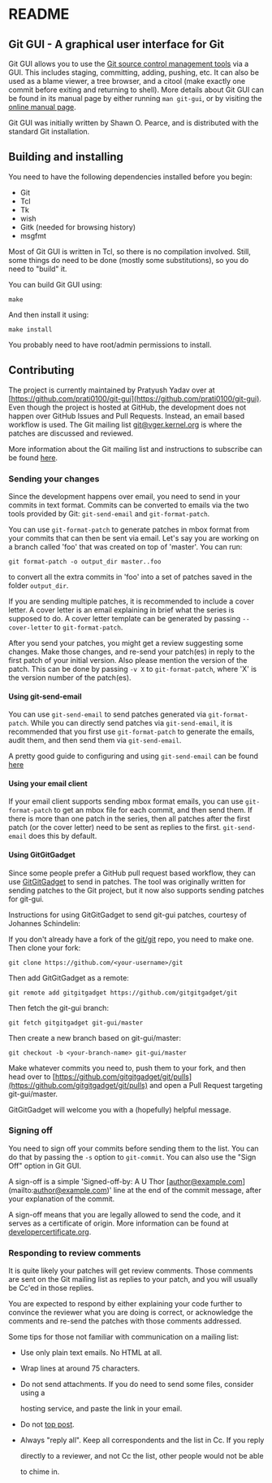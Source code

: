 # README

## Git GUI - A graphical user interface for Git

Git GUI allows you to use the [Git source control management tools](https://git-scm.com/) via a GUI. This includes staging, committing, adding, pushing, etc. It can also be used as a blame viewer, a tree browser, and a citool \(make exactly one commit before exiting and returning to shell\). More details about Git GUI can be found in its manual page by either running `man git-gui`, or by visiting the [online manual page](https://git-scm.com/docs/git-gui).

Git GUI was initially written by Shawn O. Pearce, and is distributed with the standard Git installation.

## Building and installing

You need to have the following dependencies installed before you begin:

* Git
* Tcl
* Tk
* wish
* Gitk \(needed for browsing history\)
* msgfmt

Most of Git GUI is written in Tcl, so there is no compilation involved. Still, some things do need to be done \(mostly some substitutions\), so you do need to "build" it.

You can build Git GUI using:

```text
make
```

And then install it using:

```text
make install
```

You probably need to have root/admin permissions to install.

## Contributing

The project is currently maintained by Pratyush Yadav over at [https://github.com/prati0100/git-gui](https://github.com/prati0100/git-gui). Even though the project is hosted at GitHub, the development does not happen over GitHub Issues and Pull Requests. Instead, an email based workflow is used. The Git mailing list [git@vger.kernel.org](mailto:git@vger.kernel.org) is where the patches are discussed and reviewed.

More information about the Git mailing list and instructions to subscribe can be found [here](https://git.wiki.kernel.org/index.php/GitCommunity).

### Sending your changes

Since the development happens over email, you need to send in your commits in text format. Commits can be converted to emails via the two tools provided by Git: `git-send-email` and `git-format-patch`.

You can use `git-format-patch` to generate patches in mbox format from your commits that can then be sent via email. Let's say you are working on a branch called 'foo' that was created on top of 'master'. You can run:

```text
git format-patch -o output_dir master..foo
```

to convert all the extra commits in 'foo' into a set of patches saved in the folder `output_dir`.

If you are sending multiple patches, it is recommended to include a cover letter. A cover letter is an email explaining in brief what the series is supposed to do. A cover letter template can be generated by passing `--cover-letter` to `git-format-patch`.

After you send your patches, you might get a review suggesting some changes. Make those changes, and re-send your patch\(es\) in reply to the first patch of your initial version. Also please mention the version of the patch. This can be done by passing `-v X` to `git-format-patch`, where 'X' is the version number of the patch\(es\).

#### Using git-send-email

You can use `git-send-email` to send patches generated via `git-format-patch`. While you can directly send patches via `git-send-email`, it is recommended that you first use `git-format-patch` to generate the emails, audit them, and then send them via `git-send-email`.

A pretty good guide to configuring and using `git-send-email` can be found [here](https://www.freedesktop.org/wiki/Software/PulseAudio/HowToUseGitSendEmail/)

#### Using your email client

If your email client supports sending mbox format emails, you can use `git-format-patch` to get an mbox file for each commit, and then send them. If there is more than one patch in the series, then all patches after the first patch \(or the cover letter\) need to be sent as replies to the first. `git-send-email` does this by default.

#### Using GitGitGadget

Since some people prefer a GitHub pull request based workflow, they can use [GitGitGadget](https://gitgitgadget.github.io/) to send in patches. The tool was originally written for sending patches to the Git project, but it now also supports sending patches for git-gui.

Instructions for using GitGitGadget to send git-gui patches, courtesy of Johannes Schindelin:

If you don't already have a fork of the [git/git](https://github.com/git/git) repo, you need to make one. Then clone your fork:

```text
git clone https://github.com/<your-username>/git
```

Then add GitGitGadget as a remote:

```text
git remote add gitgitgadget https://github.com/gitgitgadget/git
```

Then fetch the git-gui branch:

```text
git fetch gitgitgadget git-gui/master
```

Then create a new branch based on git-gui/master:

```text
git checkout -b <your-branch-name> git-gui/master
```

Make whatever commits you need to, push them to your fork, and then head over to [https://github.com/gitgitgadget/git/pulls](https://github.com/gitgitgadget/git/pulls) and open a Pull Request targeting git-gui/master.

GitGitGadget will welcome you with a \(hopefully\) helpful message.

### Signing off

You need to sign off your commits before sending them to the list. You can do that by passing the `-s` option to `git-commit`. You can also use the "Sign Off" option in Git GUI.

A sign-off is a simple 'Signed-off-by: A U Thor \[author@example.com\](mailto:author@example.com\)' line at the end of the commit message, after your explanation of the commit.

A sign-off means that you are legally allowed to send the code, and it serves as a certificate of origin. More information can be found at [developercertificate.org](https://developercertificate.org/).

### Responding to review comments

It is quite likely your patches will get review comments. Those comments are sent on the Git mailing list as replies to your patch, and you will usually be Cc'ed in those replies.

You are expected to respond by either explaining your code further to convince the reviewer what you are doing is correct, or acknowledge the comments and re-send the patches with those comments addressed.

Some tips for those not familiar with communication on a mailing list:

* Use only plain text emails. No HTML at all.
* Wrap lines at around 75 characters.
* Do not send attachments. If you do need to send some files, consider using a

  hosting service, and paste the link in your email.

* Do not [top post](http://www.idallen.com/topposting.html).
* Always "reply all". Keep all correspondents and the list in Cc. If you reply

  directly to a reviewer, and not Cc the list, other people would not be able

  to chime in.

